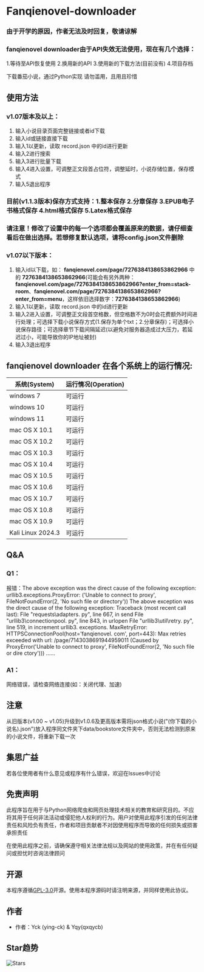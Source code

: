 # Fanqienovel-downloader


### 由于开学的原因，作者无法及时回复，敬请谅解
### fanqienovel downloader由于API失效无法使用，现在有几个选择：
1.等待至API恢复使用
2.换用新的API
3.使用新的下载方法(目前没有)
4.项目存档

下载番茄小说，通过Python实现
请勿滥用，且用且珍惜
## 使用方法
### v1.07版本及以上：
1. 输入小说目录页面完整链接或者id下载
1. 输入id或链接直接下载
2. 输入1以更新，读取 record.json 中的id进行更新
3. 输入2进行搜索
4. 输入3进行批量下载
5. 输入4进入设置，可调整正文段首占位符，调整延时，小说存储位置，保存模式
6. 输入5退出程序
### 目前(v1.1.3版本)保存方式支持：1.整本保存 2.分章保存 3.EPUB电子书格式保存 4.html格式保存 5.Latex格式保存

### 请注意！修改了设置中的每一个选项都会覆盖原来的数据，请仔细查看后在做出选择。若想修复默认选项，请将config.json文件删除

### v1.07以下版本：
1. 输入id以下载，如：
**fanqienovel.com/page/7276384138653862966** 中的 **7276384138653862966**(可能会有另外两种：**fanqienovel.com/page/7276384138653862966?enter_from=stack-room**、**fanqienovel.com/page/7276384138653862966?enter_from=menu**，这样依旧选择数字：**7276384138653862966**)
2. 输入1以更新，读取 record.json 中的id进行更新
3. 输入2进入设置，可调整正文段首空格数，但空格数不为0时会花费额外时间进行处理；可选择下载小说保存方式(1.保存为单个txt；2.分章保存)；可选择小说保存路径；可选择章节下载间隔延迟(以避免对服务器造成过大压力，若延迟过小，可能导致你的IP地址被封)
4. 输入3退出程序

## fanqienovel downloader 在各个系统上的运行情况:
| 系统(System) | 运行情况(Operation) |
| ---------------- | ------------------------ |
| windows 7 |可运行 |
| windows 10 |可运行 |
| windows 11|可运行 |
| mac OS X 10.1 | 可运行 |
| mac OS X 10.2 | 可运行 |
| mac OS X 10.3 | 可运行 |
| mac OS X 10.4 | 可运行 |
| mac OS X 10.5 | 可运行 |
| mac OS X 10.6 | 可运行 |
| mac OS X 10.7 | 可运行 |
| mac OS X 10.8 | 可运行 |
| mac OS X 10.9 | 可运行 |
| Kali Linux 2024.3 | 可运行 |

## Q&A
### Q1：
报错：The above exception was the direct cause of the following exception:
urllib3.exceptions.ProxyError: ('Unable to connect to proxy', FileNotFoundError(2, 'No such file or directory')) The above exception was the direct cause of the following exception:
Traceback (most recent call last):
File "requests\adapters. py", line 667, in send
File "urllib3\connectionpool. py", line 843, in urlopen File "urllib3\util\retry. py", line 519, in increment
urllib3. exceptions. MaxRetryError: HTTPSConnectionPool(host='fanqienovel. com', port=443): Max retries exceeded with url: /page/7143038691944959011 (Caused by ProxyError('Unable to connect to proxy', FileNotFoundError(2, 'No such file or dire ctory')))
......
### A1：
网络错误，请检查网络连接(如：关闭代理、加速)

## 注意

从旧版本(v1.00 ~ v1.05)升级到v1.0.6及更高版本需将json格式小说("(你下载的小说名).json")放入程序同文件夹下data/bookstore文件夹中，否则无法检测到原来的小说文件，将重新下载一次

## 集思广益

若各位使用者有什么意见或程序有什么错误，欢迎在lssues中讨论

## 免责声明

此程序旨在用于与Python网络爬虫和网页处理技术相关的教育和研究目的。不应将其用于任何非法活动或侵犯他人权利的行为。用户对使用此程序引发的任何法律责任和风险负有责任，作者和项目贡献者不对因使用程序而导致的任何损失或损害承担责任

在使用此程序之前，请确保遵守相关法律法规以及网站的使用政策，并在有任何疑问或担忧时咨询法律顾问

## 开源

本程序遵循[GPL-3.0](https://github.com/ying-ck/fanqienovel-downloader?tab=GPL-3.0-1-ov-file)开源。使用本程序源码时请注明来源，并同样使用此协议。

## 作者

- 作者：Yck (ying-ck) & Yqy(qxqycb)

## Star趋势

![Stars](https://api.star-history.com/svg?repos=ying-ck/fanqienovel-downloader&type=Date)
